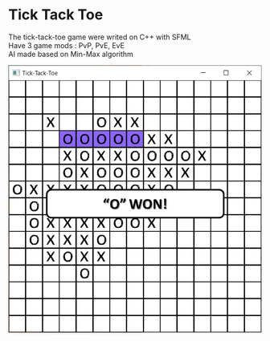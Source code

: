 # Tick Tack Toe

The tick-tack-toe game were writed on C++ with SFML <br>
Have 3 game mods : PvP, PvE, EvE <br>
AI made based on Min-Max algorithm

![](o_has_won.png)
